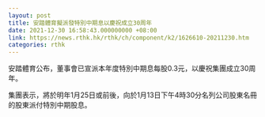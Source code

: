 ```yaml
---
layout: post
title: 安踏體育擬派發特別中期息以慶祝成立30周年
date: 2021-12-30 16:58:43.000000000 +08:00
link: https://news.rthk.hk/rthk/ch/component/k2/1626610-20211230.htm
categories: rthk
---
```


安踏體育公布，董事會已宣派本年度特別中期息每股0.3元，以慶祝集團成立30周年。

集團表示，將於明年1月25日或前後，向於1月13日下午4時30分名列公司股東名冊的股東派付特別中期股息。
